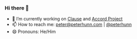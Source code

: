 ### Hi there 👋

- 🔭 I’m currently working on [Clause](http://github.com/clausehq) and [Accord Project](http://github.com/accordproject)
- 📫 How to reach me: peter@peterhunn.com | [@peterhunn](http://twitter.com/peterhunn) 
- 😄 Pronouns: He/Him
<!---- 🌱 I’m currently learning ...
- 👯 I’m looking to collaborate on ...
- 🤔 I’m looking for help with ...
- 💬 Ask me about ...
- ⚡ Fun fact: ...
-->
